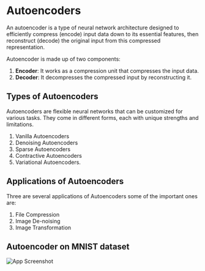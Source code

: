 
# Autoencoders

An autoencoder is a type of neural network architecture designed to efficiently compress (encode) input data down to its essential features, then reconstruct (decode) the original input from this compressed representation.

Autoencoder is made up of two components:

1. **Encoder**: It works as a compression unit that compresses the input data.
2. **Decoder**: It decompresses the compressed input by reconstructing it.

## Types of Autoencoders

Autoencoders are flexible neural networks that can be customized for various tasks. They come in different forms, each with unique strengths and limitations.

1. Vanilla Autoencoders
2. Denoising Autoencoders
3. Sparse Autoencoders
4. Contractive Autoencoders
5. Variational Autoencoders.

## Applications of Autoencoders

Three are several applications of Autoencoders some of the important ones are:

1. File Compression
2. Image De-noising
3. Image Transformation

## Autoencoder on MNIST dataset

![App Screenshot](https://i.ibb.co/XydF76H/Screenshots-2024-04-11-at-11-31-01-PM.png)